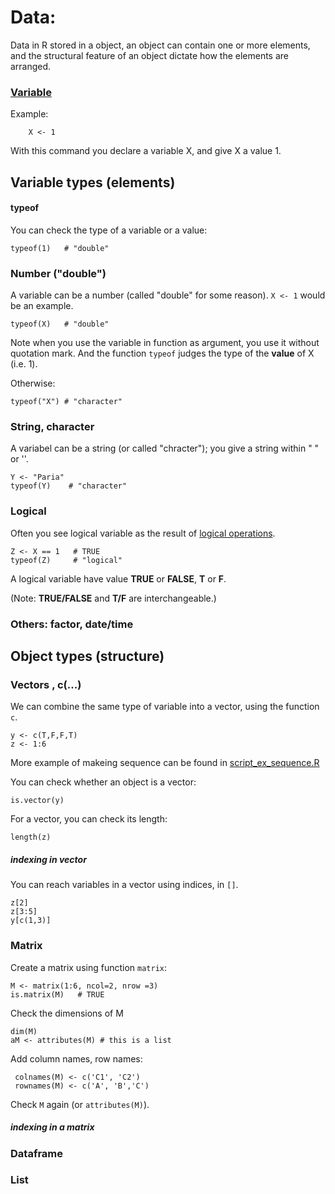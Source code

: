 # Data: 
Data in R stored in a object, an object can contain one or more elements, and the structural feature of an object dictate how the elements are arranged. 

### [Variable](https://github.com/weitingwlin/r-primers/blob/master/Documents/Working_with_Rstudio.md#variables)

Example:

		X <- 1
		
With this command you declare a variable X, and give X a value 1.

## Variable types (elements)
#### typeof
You can check the type of a variable or a value:

	typeof(1)   # "double"


### Number ("double")
A variable can be a number (called "double" for some reason). `X <- 1` would be an example.

	typeof(X)   # "double"

Note when you use the variable in function as argument, you use it without quotation mark. And the function `typeof` judges the type of the **value** of X (i.e. 1).

Otherwise:
	
	typeof("X") # "character"


### String, character
A variabel can be a string (or called "chracter"); you give a string within " " or ''.

	Y <- "Paria"
	typeof(Y)    # "character"

### Logical
Often you see logical variable as the result of [logical operations](logical_operation.md).
   
   	Z <- X == 1   # TRUE
   	typeof(Z)     # "logical"
   	
A logical variable have value **TRUE** or **FALSE**, **T** or **F**.

(Note: **TRUE/FALSE** and **T/F** are interchangeable.)  	
### Others: factor, date/time


## Object types (structure)

### Vectors , c(...)
We can combine the same type of variable into a vector, using the function `c`.

 	y <- c(T,F,F,T)
   	z <- 1:6

More example of makeing sequence can be found in [script_ex_sequence.R](https://github.com/weitingwlin/r-primers/blob/master/R_files/script_ex_sequence.R)

You can check whether an object is a vector:

	is.vector(y)
	
For a vector, you can check its length:
	
	length(z)

##### indexing in vector
You can reach variables in a vector using indices, in `[]`.
		
	z[2]
	z[3:5]
	y[c(1,3)]

### Matrix
Create a matrix using function `matrix`:

  	M <- matrix(1:6, ncol=2, nrow =3)
  	is.matrix(M)   # TRUE

Check the dimensions of M

 	dim(M)
  	aM <- attributes(M) # this is a list
  	
Add column names, row names:
	
	 colnames(M) <- c('C1', 'C2')
	 rownames(M) <- c('A', 'B','C')
	 
Check `M` again (or `attributes(M)`).
	 
##### indexing in a matrix



### Dataframe
### List

